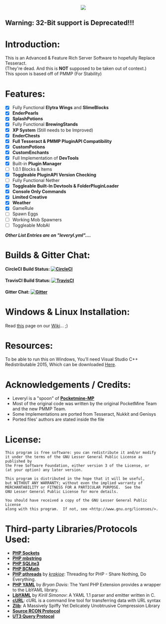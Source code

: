 <p align="center">
  <img src="https://github.com/LeverylTeam/Leveryl/blob/master/assets/banner.png">
</p>

## Warning: 32-Bit support is Deprecated!!!

# Introduction:
This is an Advanced & Feature Rich Server Software to hopefully Replace Tesseract.  
(They're dead. And this is **NOT** supposed to be taken out of context.)  
This spoon is based off of PMMP (For Stability)  

# Features:
- [X] Fully Functional **Elytra Wings** and **SlimeBlocks**
- [X] **EnderPearls**
- [X] **SplashPotions**
- [X] Fully Functional **BrewingStands**
- [X] **XP System** (Still needs to be Improved)
- [X] **EnderChests**
- [X] **Full Tesseract & PMMP PluginAPI Compatibility**
- [X] **CustomPotions**
- [X] **CustomEnchants**
- [X] Full Implementation of **DevTools**
- [X] Built-in **Plugin Manager**
- [ ] 1.0.1 Blocks & Items
- [X] **Toggleable PluginAPI Version Checking**
- [ ] Fully Functional Nether
- [X] **Toggleable Built-In Devtools & FolderPluginLoader**
- [X] **Console Only Commands**
- [X] **Limited Creative**
- [X] **Weather**  
- [X] GameRule
- [ ] Spawn Eggs
- [ ] Working Mob Spawners
- [ ] Toggleable MobAI

***Other List Entries are on "leveryl.yml"....***

# Builds & Gitter Chat:
#### CircleCI Build Status: [![CircleCI](https://circleci.com/gh/LeverylTeam/Leveryl.svg?style=svg)](https://circleci.com/gh/LeverylTeam/Leveryl)
#### TravisCI Build Status: [![TravisCI](https://travis-ci.org/LeverylTeam/Leveryl.svg?branch=master)](https://travis-ci.org/LeverylTeam/Leveryl)
#### Gitter Chat: [![Gitter](https://badges.gitter.im/leveryl/leveryl.svg)](https://gitter.im/leveryl/Lobby?utm_source=share-link&utm_medium=link&utm_campaign=pr-badge)

# Windows & Linux Installation:
Read [this](https://github.com/LeverylTeam/Leveryl/wiki/Installation) page on our [Wiki](https://github.com/LeverylTeam/Leveryl/wiki/)... ;)

# Resources:
To be able to run this on Windows, You'll need Visual Studio C++ Redistributable 2015,
Which can be downloaded [Here](https://www.microsoft.com/en-us/download/details.aspx?id=48145).

# Acknowledgements / Credits:
- Leveryl is a "spoon" of **[Pocketmine-MP](http://github.com/pmmp/PocketMine-MP/)**
- Most of the original code was written by the original PocketMine Team and the new PMMP Team.
- Some Implementations are ported from Tesseract, Nukkit and Genisys
- Ported files' authors are stated inside the file

# License:
```
This program is free software: you can redistribute it and/or modify
it under the terms of the GNU Lesser General Public License as published by
the Free Software Foundation, either version 3 of the License, or
(at your option) any later version.

This program is distributed in the hope that it will be useful,
but WITHOUT ANY WARRANTY; without even the implied warranty of
MERCHANTABILITY or FITNESS FOR A PARTICULAR PURPOSE.  See the
GNU Lesser General Public License for more details.

You should have received a copy of the GNU Lesser General Public License
along with this program.  If not, see <http://www.gnu.org/licenses/>.
```
# Third-party Libraries/Protocols Used:
* __[PHP Sockets](http://php.net/manual/en/book.sockets.php)__
* __[PHP mbstring](http://php.net/manual/en/book.mbstring.php)__
* __[PHP SQLite3](http://php.net/manual/en/book.sqlite3.php)__
* __[PHP BCMath](http://php.net/manual/en/book.bc.php)__
* __[PHP pthreads](http://pthreads.org/)__ by _[krakjoe](https://github.com/krakjoe)_: Threading for PHP - Share Nothing, Do Everything.
* __[PHP YAML](https://code.google.com/p/php-yaml/)__ by _Bryan Davis_: The Yaml PHP Extension provides a wrapper to the LibYAML library.
* __[LibYAML](http://pyyaml.org/wiki/LibYAML)__ by _Kirill Simonov_: A YAML 1.1 parser and emitter written in C.
* __[cURL](http://curl.haxx.se/)__: cURL is a command line tool for transferring data with URL syntax
* __[Zlib](http://www.zlib.net/)__: A Massively Spiffy Yet Delicately Unobtrusive Compression Library
* __[Source RCON Protocol](https://developer.valvesoftware.com/wiki/Source_RCON_Protocol)__
* __[UT3 Query Protocol](http://wiki.unrealadmin.org/UT3_query_protocol)__
